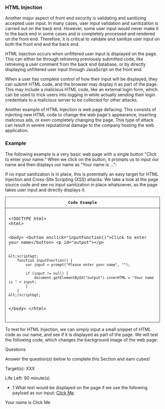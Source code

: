 <h3>HTML Injection</h3>

Another major aspect of front end security is validating and sanitizing accepted user input. In many cases, user input validation and sanitization is carried out on the back end. However, some user input would never make it to the back end in some cases and is completely processed and rendered on the front end. Therefore, it is critical to validate and sanitize user input on both the front end and the back end.

HTML injection occurs when unfiltered user input is displayed on the page. This can either be through retrieving previously submitted code, like retrieving a user comment from the back end database, or by directly displaying unfiltered user input through JavaScript on the front end.

When a user has complete control of how their input will be displayed, they can submit HTML code, and the browser may display it as part of the page. This may include a malicious HTML code, like an external login form, which can be used to trick users into logging in while actually sending their login credentials to a malicious server to be collected for other attacks.

Another example of HTML Injection is web page defacing. This consists of injecting new HTML code to change the web page's appearance, inserting malicious ads, or even completely changing the page. This type of attack can result in severe reputational damage to the company hosting the web application.

<h3>Example</h3>

The following example is a very basic web page with a single button "Click to enter your name." When we click on the button, it prompts us to input our name and then displays our name as "Your name is ...":

If no input sanitization is in place, this is potentially an easy target for HTML Injection and Cross-Site Scripting (XSS) attacks. We take a look at the page source code and see no input sanitization in place whatsoever, as the page takes user input and directly displays it:

<!DOCTYPE html>
<html>
<head>
  <meta charset="UTF-8">
  <title>Show Code in Table</title>
  <style>
    table {
      border-collapse: collapse;
      width: 100%;
      font-family: monospace;
    }
    th, td {
      border: 1px solid #333;
      padding: 10px;
      vertical-align: top;
    }
    pre {
      margin: 0;
      white-space: pre-wrap; /* Wraps long lines */
      word-wrap: break-word;
    }
  </style>
</head>
<body>

  <table>
    <tr>
      <th>Code Example</th>
    </tr>
    <tr>
      <td>
        <pre><code>
&lt;!DOCTYPE html&gt;
&lt;html&gt;

&lt;body&gt;
&lt;button onclick="inputFunction()"&gt;Click to enter your name&lt;/button&gt;
&lt;p id="output"&gt;&lt;/p&gt;

    &lt;script&gt;
        function inputFunction() {
            var input = prompt("Please enter your name", "");

            if (input != null) {
                document.getElementById("output").innerHTML = "Your name is " + input;
            }
        }
    &lt;/script&gt;

&lt;/body&gt;
&lt;/html&gt;
</code></pre>

</td>
</tr>

  </table>

To test for HTML Injection, we can simply input a small snippet of HTML code as our name, and see if it is displayed as part of the page. We will test the following code, which changes the background image of the web page:

<style> body { background-image: url('https://academy.hackthebox.com/images/logo.svg'); } </style>

Questions

Answer the question(s) below to complete this Section and earn cubes!

Target(s): XXX

Life Left: 90 minute(s)

- 1 What text would be displayed on the page if we use the following payload as our input: <a href="http://www.hackthebox.com">Click Me</a>

Your name is Click Me
